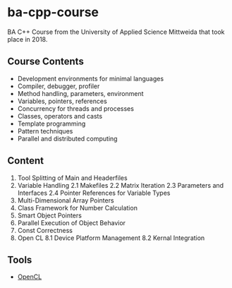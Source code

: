 # ba-cpp-course

BA C++ Course from the University of Applied Science Mittweida that took place in 2018.

## Course Contents

- Development environments for minimal languages
- Compiler, debugger, profiler
- Method handling, parameters, environment
- Variables, pointers, references
- Concurrency for threads and processes
- Classes, operators and casts
- Template programming
- Pattern techniques
- Parallel and distributed computing

## Content

1. Tool Splitting of Main and Headerfiles
2. Variable Handling
   2.1 Makefiles
   2.2 Matrix Iteration
   2.3 Parameters and Interfaces
   2.4 Pointer References for Variable Types
3. Multi-Dimensional Array Pointers
4. Class Framework for Number Calculation
5. Smart Object Pointers
6. Parallel Execution of Object Behavior
7. Const Correctness
8. Open CL
   8.1 Device Platform Management
   8.2 Kernal Integration

## Tools

- [OpenCL](https://rocmdocs.amd.com/en/latest/Programming_Guides/Opencl-programming-guide.html)

